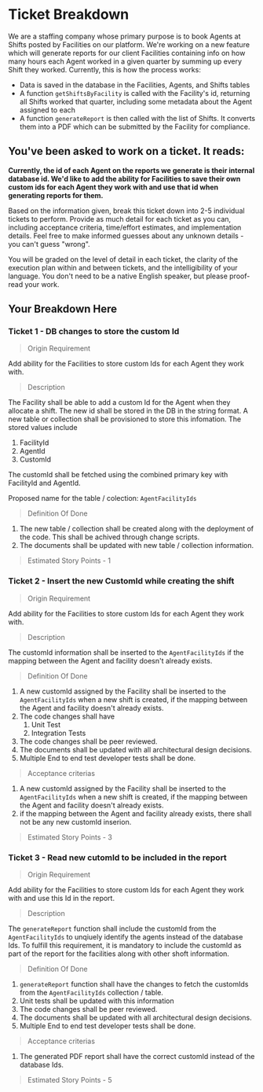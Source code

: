 # Ticket Breakdown
We are a staffing company whose primary purpose is to book Agents at Shifts posted by Facilities on our platform. We're working on a new feature which will generate reports for our client Facilities containing info on how many hours each Agent worked in a given quarter by summing up every Shift they worked. Currently, this is how the process works:

- Data is saved in the database in the Facilities, Agents, and Shifts tables
- A function `getShiftsByFacility` is called with the Facility's id, returning all Shifts worked that quarter, including some metadata about the Agent assigned to each
- A function `generateReport` is then called with the list of Shifts. It converts them into a PDF which can be submitted by the Facility for compliance.

## You've been asked to work on a ticket. It reads:

**Currently, the id of each Agent on the reports we generate is their internal database id. We'd like to add the ability for Facilities to save their own custom ids for each Agent they work with and use that id when generating reports for them.**


Based on the information given, break this ticket down into 2-5 individual tickets to perform. Provide as much detail for each ticket as you can, including acceptance criteria, time/effort estimates, and implementation details. Feel free to make informed guesses about any unknown details - you can't guess "wrong".


You will be graded on the level of detail in each ticket, the clarity of the execution plan within and between tickets, and the intelligibility of your language. You don't need to be a native English speaker, but please proof-read your work.

## Your Breakdown Here

### Ticket 1 - DB changes to store the custom Id

> Origin Requirement

Add ability for the Facilities to store custom Ids for each Agent they work with.

> Description

The Facility shall be able to add a custom Id for the Agent when they allocate a shift. The new id shall be stored in the DB in the string format. A new table or collection shall be provisioned to store this infomation. The stored values include

1. FacilityId
2. AgentId
3. CustomId

The customId shall be fetched using the combined primary key with FacilityId and AgentId.

Proposed name for the table / colection: `AgentFacilityIds`

> Definition Of Done

1. The new table / collection shall be created along with the deployment of the code. This shall be achived through change scripts.
2. The documents shall be updated with new table / collection information.

> Estimated Story Points - 1


### Ticket 2 - Insert the new CustomId while creating the shift

> Origin Requirement

Add ability for the Facilities to store custom Ids for each Agent they work with.

> Description

The customId information shall be inserted to the `AgentFacilityIds` if the mapping between the Agent and facility doesn't already exists.

> Definition Of Done

1. A new customId assigned by the Facility shall be inserted to the `AgentFacilityIds` when a new shift is created, if the mapping between the Agent and facility doesn't already exists.
2. The code changes shall have 
    1. Unit Test
    2. Integration Tests
3. The code changes shall be peer reviewed.
4. The documents shall be updated with all architectural design decisions.
5. Multiple End to end test developer tests shall be done.

> Acceptance criterias

1. A new customId assigned by the Facility shall be inserted to the `AgentFacilityIds` when a new shift is created, if the mapping between the Agent and facility doesn't already exists.
2. if the mapping between the Agent and facility already exists, there shall not be any new customId inserion.

> Estimated Story Points - 3


### Ticket 3 - Read new cutomId to be included in the report

> Origin Requirement

Add ability for the Facilities to store custom Ids for each Agent they work with and use this Id in the report.

> Description

The `generateReport` function shall include the customId from the `AgentFacilityIds` to unqiuely identify the agents instead of the database Ids. To fulfill this requirement, it is mandatory to include the customId as part of the report for the facilities along with other shoft information.

> Definition Of Done

1. `generateReport` function shall have the changes to fetch the customIds from the `AgentFacilityIds` collection / table.
3. Unit tests shall be updated with this information
4. The code changes shall be peer reviewed.
5. The documents shall be updated with all architectural design decisions.
6. Multiple End to end test developer tests shall be done.


> Acceptance criterias

1. The generated PDF report shall have the correct customId instead of the database Ids.

> Estimated Story Points - 5



